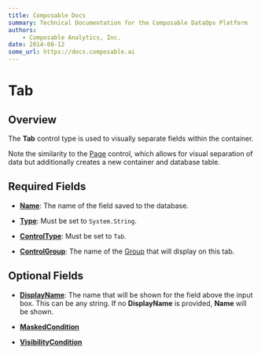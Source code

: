 ```yaml
---
title: Composable Docs
summary: Technical Documentation for the Composable DataOps Platform
authors:
    - Composable Analytics, Inc.
date: 2014-08-12
some_url: https://docs.composable.ai
---
```


# Tab

## Overview

The **Tab** control type is used to visually separate fields within the container.

Note the similarity to the [Page](Page.md) control, which allows for visual separation of data but additionally creates a new container and database table.

## 

## Required Fields

- [**Name**](../06.Setting-Details/Name.md): The name of the field saved to the database.

- [**Type**](../06.Setting-Details/Type.md): Must be set to `System.String`.

- [**ControlType**](../06.Setting-Details/ControlType.md): Must be set to `Tab`.

- [**ControlGroup**](../06.Setting-Details/ControlGroup.md): The name of the [Group](../06.Setting-Details/Group.md) that will display on this tab.

## Optional Fields

- [**DisplayName**](../06.Setting-Details/DisplayName.md): The name that will be shown for the field above the input box. This can be any string. If no **DisplayName** is provided, **Name** will be shown.

- [**MaskedCondition**](../06.Setting-Details/MaskedCondition.md)

- [**VisibilityCondition**](../06.Setting-Details/VisibilityCondition.md)